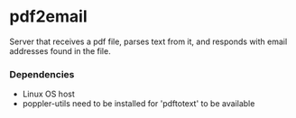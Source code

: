 pdf2email
=========

Server that receives a pdf file, parses text from it, and responds with email addresses found in the file.

### Dependencies

- Linux OS host
- poppler-utils need to be installed for 'pdftotext' to be available 